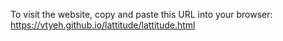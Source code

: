 To visit the website, copy and paste this URL into your browser: https://vtyeh.github.io/lattitude/lattitude.html
